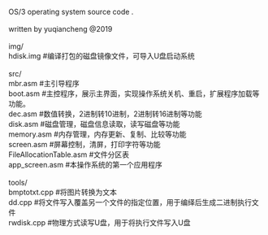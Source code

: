 OS/3 operating system source code . <br>
<br>
written by yuqiancheng @2019 <br>
<br>
img/ <br>
hdisk.img     #编译打包的磁盘镜像文件，可导入U盘启动系统 <br>
<br>
src/ <br>
mbr.asm   #主引导程序 <br>
boot.asm  #主控程序，展示主界面，实现操作系统关机、重启，扩展程序加载等功能。 <br>
dec.asm  #数值转换，2进制转10进制，2进制转16进制等功能 <br>
disk.asm #磁盘管理，磁盘信息读取，读写磁盘等功能 <br>
memory.asm #内存管理，内存更新、复制、比较等功能  <br>
screen.asm #屏幕控制，清屏，打印字符等功能 <br>
FileAllocationTable.asm #文件分区表 <br>
app_screen.asm #本操作系统的第一个应用程序 <br>
<br>
tools/ <br>
bmptotxt.cpp  #将图片转换为文本 <br>
dd.cpp        #将文件写入覆盖另一个文件的指定位置，用于编绎后生成二进制执行文件 <br>
rwdisk.cpp    #物理方式读写U盘，用于将执行文件写入U盘 <br>
 
